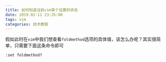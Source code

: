 ```yaml
---
title: 如何知道当前vim某个设置的状态
date: 2019-02-11 23:35:08
tags: vim
categories: 技术教程
---
```


假如此时在`vim`中我们想查看`foldmethod`选项的具体值，该怎么办呢？其实很简单，只需要下面这条命令即可

```
:set foldmethod?
```